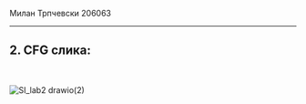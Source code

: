 Милан Трпчевски 206063<br>
<hr>
<h2>2. CFG слика:</h2><br>

![SI_lab2 drawio(2)](https://user-images.githubusercontent.com/100216293/169320241-73cd4507-c3c0-4ffa-84fa-4be78ebd7cef.png)
